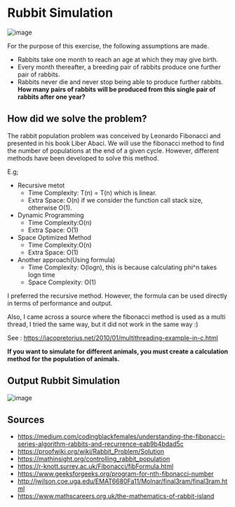 # Rubbit Simulation

![image](https://user-images.githubusercontent.com/30267270/159236402-e6282781-ecdc-4f40-ace0-35cba21b1d64.png)

For the purpose of this exercise, the following assumptions are made.
- Rabbits take one month to reach an age at which they may give birth.
- Every month thereafter, a breeding pair of rabbits produce one further pair of rabbits.
- Rabbits never die and never stop being able to produce further rabbits.
**How many pairs of rabbits will be produced from this single pair of rabbits after one year?**

## How did we solve the problem?

The rabbit population problem was conceived by Leonardo Fibonacci and presented in his book Liber Abaci.
We will use the fibonacci method to find the number of populations at the end of a given cycle.
However, different methods have been developed to solve this method.

E.g;
- Recursive metot
    -   Time Complexity: T(n) = T(n) which is linear. 
    -   Extra Space: O(n) if we consider the function call stack size, otherwise O(1).
- Dynamic Programming
    - Time Complexity:O(n) 
    - Extra Space: O(1)
- Space Optimized Method
    - Time Complexity:O(n) 
    - Extra Space: O(1)
- Another approach(Using formula) 
  - Time Complexity: O(logn), this is because calculating phi^n takes logn time
  - Space Complexity: O(1)

I preferred the recursive method. However, the formula can be used directly in terms of performance and output.

Also, I came across a source where the fibonacci method is used as a multi thread, I tried the same way, but it did not work in the same way :)

See : https://jacopretorius.net/2010/01/multithreading-example-in-c.html

**If you want to simulate for different animals, you must create a calculation method for the population of animals.**

## Output Rubbit Simulation

![image](https://user-images.githubusercontent.com/30267270/159235853-e043d8e7-1aae-4e99-b240-d94ff034f0d6.png)

## Sources
- https://medium.com/codingblackfemales/understanding-the-fibonacci-series-algorithm-rabbits-and-recurrence-eab9b4bdad5c
- https://proofwiki.org/wiki/Rabbit_Problem/Solution
- https://mathinsight.org/controlling_rabbit_population
- https://r-knott.surrey.ac.uk/Fibonacci/fibFormula.html
- https://www.geeksforgeeks.org/program-for-nth-fibonacci-number
- http://jwilson.coe.uga.edu/EMAT6680Fa11/Molnar/final3ram/final3ram.html
- https://www.mathscareers.org.uk/the-mathematics-of-rabbit-island
